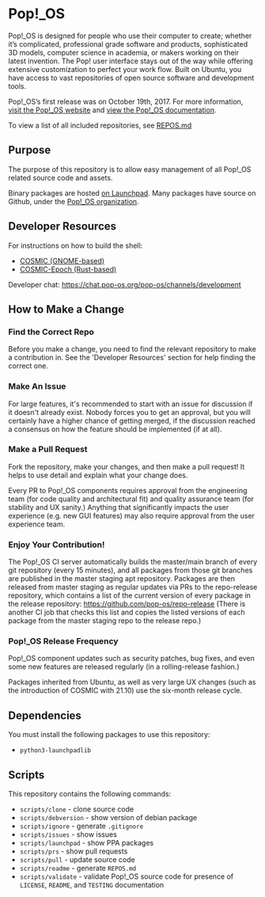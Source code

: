 # Pop!\_OS

Pop!\_OS is designed for people who use their computer to create; whether it’s complicated, professional grade software and products, sophisticated 3D models, computer science in academia, or makers working on their latest invention. The Pop! user interface stays out of the way while offering extensive customization to perfect your work flow. Built on Ubuntu, you have access to vast repositories of open source software and development tools.

Pop!\_OS’s first release was on October 19th, 2017. For more information, [visit the Pop!\_OS website](https://system76.com/pop) and [view the Pop!\_OS documentation](https://pop.system76.com/docs/).

To view a list of all included repositories, see [REPOS.md](./REPOS.md)

## Purpose

The purpose of this repository is to allow easy management of all Pop!\_OS related source code and assets.

Binary packages are hosted [on Launchpad](https://launchpad.net/~system76/+archive/ubuntu/pop/+packages). Many packages have source on Github, under the [Pop!\_OS organization](https://github.com/pop-os).

## Developer Resources

For instructions on how to build the shell:

* [COSMIC (GNOME-based)](https://github.com/pop-os/cosmic)
* [COSMIC-Epoch (Rust-based)](https://github.com/pop-os/cosmic-epoch)
 
Developer chat: https://chat.pop-os.org/pop-os/channels/development

## How to Make a Change

### Find the Correct Repo

Before you make a change, you need to find the relevant repository to make a contribution in. See the 'Developer Resources' section for help finding the correct one. 

### Make An Issue

For large features, it's recommended to start with an issue for discussion if it doesn't already exist. Nobody forces you to get an approval, but you will certainly have a higher chance of getting merged, if the discussion reached a consensus on how the feature should be implemented (if at all).

### Make a Pull Request

Fork the repository, make your changes, and then make a pull request! It helps to use detail and explain what your change does. 

Every PR to Pop!_OS components requires approval from the engineering team (for code quality and architectural fit) and quality assurance team (for stability and UX sanity.) Anything that significantly impacts the user experience (e.g. new GUI features) may also require approval from the user experience team. 

### Enjoy Your Contribution!

The Pop!_OS CI server automatically builds the master/main branch of every git repository (every 15 minutes), and all packages from those git branches are published in the master staging apt repository. Packages are then released from master staging as regular updates via PRs to the repo-release repository, which contains a list of the current version of every package in the release repository: https://github.com/pop-os/repo-release (There is another CI job that checks this list and copies the listed versions of each package from the master staging repo to the release repo.)

### Pop!_OS Release Frequency

Pop!_OS component updates such as security patches, bug fixes, and even some new features are released regularly (in a rolling-release fashion.)

Packages inherited from Ubuntu, as well as very large UX changes (such as the introduction of COSMIC with 21.10) use the six-month release cycle.

## Dependencies

You must install the following packages to use this repository:

- `python3-launchpadlib`

## Scripts

This repository contains the following commands:

- `scripts/clone` - clone source code
- `scripts/debversion` - show version of debian package
- `scripts/ignore` - generate `.gitignore`
- `scripts/issues` - show issues
- `scripts/launchpad` - show PPA packages
- `scripts/prs` - show pull requests
- `scripts/pull` - update source code
- `scripts/readme` - generate `REPOS.md`
- `scripts/validate` - validate Pop!\_OS source code for presence of `LICENSE`, `README`, and `TESTING` documentation
